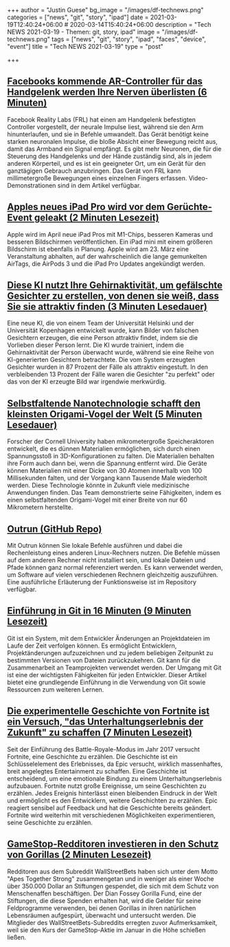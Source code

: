 +++
author = "Justin Guese"
bg_image = "/images/df-technews.png"
categories = ["news", "git", "story", "ipad"]
date = 2021-03-19T12:40:24+06:00 # 2020-03-14T15:40:24+06:00
description = "Tech NEWS 2021-03-19 - Themen: git, story, ipad"
image = "/images/df-technews.png"
tags = ["news", "git", "story", "ipad", "faces", "device", "event"]
title = "Tech NEWS 2021-03-19"
type = "post"

+++

## [Facebooks kommende AR-Controller für das Handgelenk werden Ihre Nerven überlisten (6 Minuten)](https://newatlas.com/vr/facebook-wrist-ar-control-neuromotor/)

 Facebook Reality Labs (FRL) hat einen am Handgelenk befestigten Controller vorgestellt, der neurale Impulse liest, während sie den Arm hinunterlaufen, und sie in Befehle umwandelt. Das Gerät benötigt keine starken neuronalen Impulse, die bloße Absicht einer Bewegung reicht aus, damit das Armband ein Signal empfängt. Es gibt mehr Neuronen, die für die Steuerung des Handgelenks und der Hände zuständig sind, als in jedem anderen Körperteil, und es ist ein geeigneter Ort, um ein Gerät für den ganztägigen Gebrauch anzubringen. Das Gerät von FRL kann millimetergroße Bewegungen eines einzelnen Fingers erfassen. Video-Demonstrationen sind in dem Artikel verfügbar.

## [Apples neues iPad Pro wird vor dem Gerüchte-Event geleakt (2 Minuten Lesezeit)](https://www.cnet.com/news/apples-new-ipad-pro-leaks-ahead-of-rumored-event/)

 Apple wird im April neue iPad Pros mit M1-Chips, besseren Kameras und besseren Bildschirmen veröffentlichen. Ein iPad mini mit einem größeren Bildschirm ist ebenfalls in Planung. Apple wird am 23. März eine Veranstaltung abhalten, auf der wahrscheinlich die lange gemunkelten AirTags, die AirPods 3 und die iPad Pro Updates angekündigt werden.

## [Diese KI nutzt Ihre Gehirnaktivität, um gefälschte Gesichter zu erstellen, von denen sie weiß, dass Sie sie attraktiv finden (3 Minuten Lesedauer)](https://singularityhub.com/2021/03/18/this-ai-uses-your-brain-activity-to-create-fake-faces-it-knows-youll-find-attractive/)

 Eine neue KI, die von einem Team der Universität Helsinki und der Universität Kopenhagen entwickelt wurde, kann Bilder von falschen Gesichtern erzeugen, die eine Person attraktiv findet, indem sie die Vorlieben dieser Person lernt. Die KI wurde trainiert, indem die Gehirnaktivität der Person überwacht wurde, während sie eine Reihe von KI-generierten Gesichtern betrachtete. Die vom System erzeugten Gesichter wurden in 87 Prozent der Fälle als attraktiv eingestuft. In den verbleibenden 13 Prozent der Fälle waren die Gesichter "zu perfekt" oder das von der KI erzeugte Bild war irgendwie merkwürdig.

## [Selbstfaltende Nanotechnologie schafft den kleinsten Origami-Vogel der Welt (5 Minuten Lesedauer)](https://news.cornell.edu/stories/2021/03/self-folding-nanotech-creates-worlds-smallest-origami-bird)

 Forscher der Cornell University haben mikrometergroße Speicheraktoren entwickelt, die es dünnen Materialien ermöglichen, sich durch einen Spannungsstoß in 3D-Konfigurationen zu falten. Die Materialien behalten ihre Form auch dann bei, wenn die Spannung entfernt wird. Die Geräte können Materialien mit einer Dicke von 30 Atomen innerhalb von 100 Millisekunden falten, und der Vorgang kann Tausende Male wiederholt werden. Diese Technologie könnte in Zukunft viele medizinische Anwendungen finden. Das Team demonstrierte seine Fähigkeiten, indem es einen selbstfaltenden Origami-Vogel mit einer Breite von nur 60 Mikrometern herstellte.

## [Outrun (GitHub Repo)](https://github.com/Overv/outrun)

 Mit Outrun können Sie lokale Befehle ausführen und dabei die Rechenleistung eines anderen Linux-Rechners nutzen. Die Befehle müssen auf dem anderen Rechner nicht installiert sein, und lokale Dateien und Pfade können ganz normal referenziert werden. Es kann verwendet werden, um Software auf vielen verschiedenen Rechnern gleichzeitig auszuführen. Eine ausführliche Erläuterung der Funktionsweise ist im Repository verfügbar.

## [Einführung in Git in 16 Minuten (9 Minuten Lesezeit)](https://vickyikechukwu.hashnode.dev/introduction-to-git-in-16-minutes)

 Git ist ein System, mit dem Entwickler Änderungen an Projektdateien im Laufe der Zeit verfolgen können. Es ermöglicht Entwicklern, Projektänderungen aufzuzeichnen und zu jedem beliebigen Zeitpunkt zu bestimmten Versionen von Dateien zurückzukehren. Git kann für die Zusammenarbeit an Teamprojekten verwendet werden. Der Umgang mit Git ist eine der wichtigsten Fähigkeiten für jeden Entwickler. Dieser Artikel bietet eine grundlegende Einführung in die Verwendung von Git sowie Ressourcen zum weiteren Lernen.

## [Die experimentelle Geschichte von Fortnite ist ein Versuch, "das Unterhaltungserlebnis der Zukunft" zu schaffen (7 Minuten Lesezeit)](https://www.theverge.com/22338403/fortnite-story-narrative-interview-donald-mustard-epic-games)

 Seit der Einführung des Battle-Royale-Modus im Jahr 2017 versucht Fortnite, eine Geschichte zu erzählen. Die Geschichte ist ein Schlüsselelement des Erlebnisses, da Epic versucht, wirklich massenhaftes, breit angelegtes Entertainment zu schaffen. Eine Geschichte ist entscheidend, um eine emotionale Bindung zu einem Unterhaltungserlebnis aufzubauen. Fortnite nutzt große Ereignisse, um seine Geschichten zu erzählen. Jedes Ereignis hinterlässt einen bleibenden Eindruck in der Welt und ermöglicht es den Entwicklern, weitere Geschichten zu erzählen. Epic reagiert sensibel auf Feedback und hat die Geschichte bereits geändert. Fortnite wird weiterhin mit verschiedenen Möglichkeiten experimentieren, seine Geschichte zu erzählen.

## [GameStop-Redditoren investieren in den Schutz von Gorillas (2 Minuten Lesezeit)](https://interestingengineering.com/gamestop-redditors-invest-in-gorilla-conservation)

 Redditoren aus dem Subreddit WallStreetBets haben sich unter dem Motto "Apes Together Strong" zusammengetan und in weniger als einer Woche über 350.000 Dollar an Stiftungen gespendet, die sich mit dem Schutz von Menschenaffen beschäftigen. Der Dian Fossey Gorilla Fund, eine der Stiftungen, die diese Spenden erhalten hat, wird die Gelder für seine Feldprogramme verwenden, bei denen Gorillas in ihren natürlichen Lebensräumen aufgespürt, überwacht und untersucht werden. Die Mitglieder des WallStreetBets-Subreddits erregten zuvor Aufmerksamkeit, weil sie den Kurs der GameStop-Aktie im Januar in die Höhe schießen ließen.


